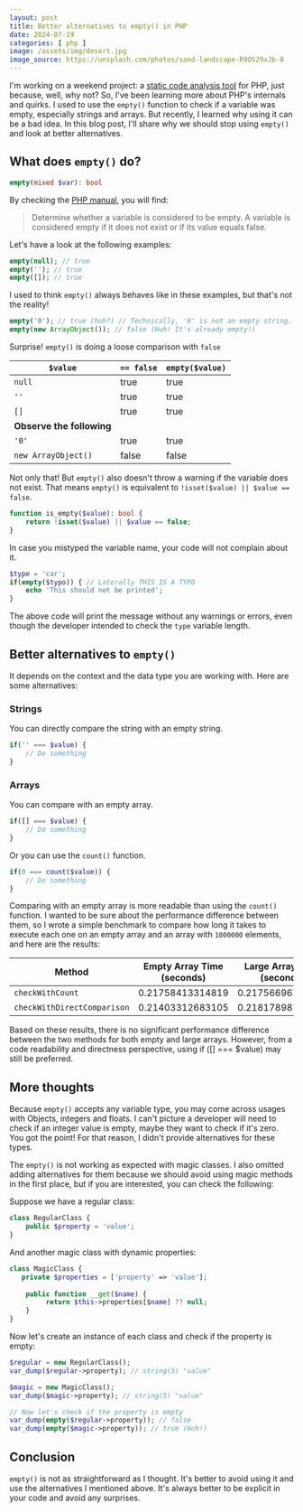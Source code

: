 ```yaml
---
layout: post
title: Better alternatives to empty() in PHP
date: 2024-07-19
categories: [ php ]
image: /assets/img/desert.jpg
image_source: https://unsplash.com/photos/sand-landscape-R9OS29xJb-8
---
```


I'm working on a weekend project: a [static code analysis tool](https://github.com/symblaze/mare-scan) for PHP, just
because, well, why not? So, I've been learning more about PHP's internals and quirks. I used to use the `empty()`
function to check if a variable was empty, especially strings and arrays. But recently, I learned why using it can be a
bad idea. In this blog post, I'll share why we should stop using `empty()` and look at better alternatives.

## What does `empty()` do?

```php
empty(mixed $var): bool
```

By checking the [PHP manual](https://www.php.net/manual/en/function.empty.php), you will find:

> Determine whether a variable is considered to be empty. A variable is considered empty if it does not exist or if its
> value equals false.

Let's have a look at the following examples:

```php
empty(null); // true
empty(''); // true
empty([]); // true
```

I used to think `empty()` always behaves like in these examples, but that's not the reality!

```php
empty('0'); // true (huh?) // Technically, '0' is not an empty string.
empty(new ArrayObject()); // false (Huh! It's already empty!)
```

Surprise! `empty()` is doing a loose comparison with `false`

| `$value`                  | `== false` | `empty($value)` |
|---------------------------|------------|-----------------|
| `null`                    | true       | true            |
| `''`                      | true       | true            |
| `[]`                      | true       | true            |
| **Observe the following** |            |                 |
| `'0'`                     | true       | true            |
| `new ArrayObject()`       | false      | false           |

Not only that! But `empty()` also doesn't throw a warning if the variable does not exist. That means `empty()` is
equivalent to `!isset($value) || $value == false`.

```php
function is_empty($value): bool {
    return !isset($value) || $value == false;
}
```

In case you mistyped the variable name, your code will not complain about it.

```php
$type = 'car';
if(empty($typo)) { // Laterally THIS IS A TYPO
    echo 'This should not be printed';
}
```

The above code will print the message without any warnings or errors, even though the developer intended to check
the `type` variable length.

## Better alternatives to `empty()`

It depends on the context and the data type you are working with. Here are some alternatives:

### Strings

You can directly compare the string with an empty string.

```php
if('' === $value) {
    // Do something
}
```

### Arrays

You can compare with an empty array.

```php
if([] === $value) {
    // Do something
}
```

Or you can use the `count()` function.

```php
if(0 === count($value)) {
    // Do something
}
```

Comparing with an empty array is more readable than using the `count()` function. I wanted to be sure about the
performance difference between them, so I wrote a simple benchmark to compare how long it takes to execute each one on
an empty array and an array with `1000000` elements, and here are the results:

| Method                      | Empty Array Time (seconds) | Large Array Time (seconds) |
|-----------------------------|----------------------------|----------------------------|
| `checkWithCount`            | 0.21758413314819           | 0.2175669670105            |
| `checkWithDirectComparison` | 0.21403312683105           | 0.21817898750305           |

Based on these results, there is no significant performance difference between the two methods for both empty and large
arrays. However, from a code readability and directness perspective, using if ([] === $value) may still be preferred.

## More thoughts

Because `empty()` accepts any variable type, you may come across usages with Objects, integers and floats. I can't
picture a developer will need to check if an integer value is empty, maybe they want to check if it's zero. You got the
point! For that reason, I didn't provide alternatives for these types.

The `empty()` is not working as expected with magic classes. I also omitted adding alternatives for them because we
should avoid using magic methods in the first place, but if you are interested, you can check the following:

Suppose we have a regular class:

```php
class RegularClass {
    public $property = 'value';
}
```

And another magic class with dynamic properties:

```php
class MagicClass {
   private $properties = ['property' => 'value'];
   
    public function __get($name) {
         return $this->properties[$name] ?? null;
    }
}
```

Now let's create an instance of each class and check if the property is empty:

```php
$regular = new RegularClass();
var_dump($regular->property); // string(5) "value"

$magic = new MagicClass();
var_dump($magic->property); // string(5) "value"

// Now let's check if the property is empty
var_dump(empty($regular->property)); // false
var_dump(empty($magic->property)); // true (Huh!)
```

## Conclusion

`empty()` is not as straightforward as I thought. It's better to avoid using it and use the alternatives I mentioned
above. It's always better to be explicit in your code and avoid any surprises.
